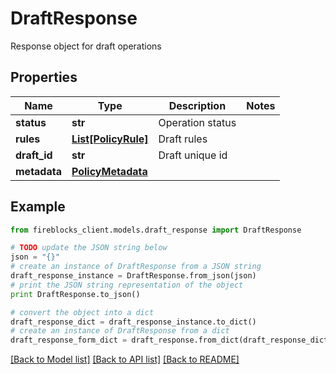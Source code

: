 # DraftResponse

Response object for draft operations

## Properties
Name | Type | Description | Notes
------------ | ------------- | ------------- | -------------
**status** | **str** | Operation status | 
**rules** | [**List[PolicyRule]**](PolicyRule.md) | Draft rules | 
**draft_id** | **str** | Draft unique id | 
**metadata** | [**PolicyMetadata**](PolicyMetadata.md) |  | 

## Example

```python
from fireblocks_client.models.draft_response import DraftResponse

# TODO update the JSON string below
json = "{}"
# create an instance of DraftResponse from a JSON string
draft_response_instance = DraftResponse.from_json(json)
# print the JSON string representation of the object
print DraftResponse.to_json()

# convert the object into a dict
draft_response_dict = draft_response_instance.to_dict()
# create an instance of DraftResponse from a dict
draft_response_form_dict = draft_response.from_dict(draft_response_dict)
```
[[Back to Model list]](../README.md#documentation-for-models) [[Back to API list]](../README.md#documentation-for-api-endpoints) [[Back to README]](../README.md)


